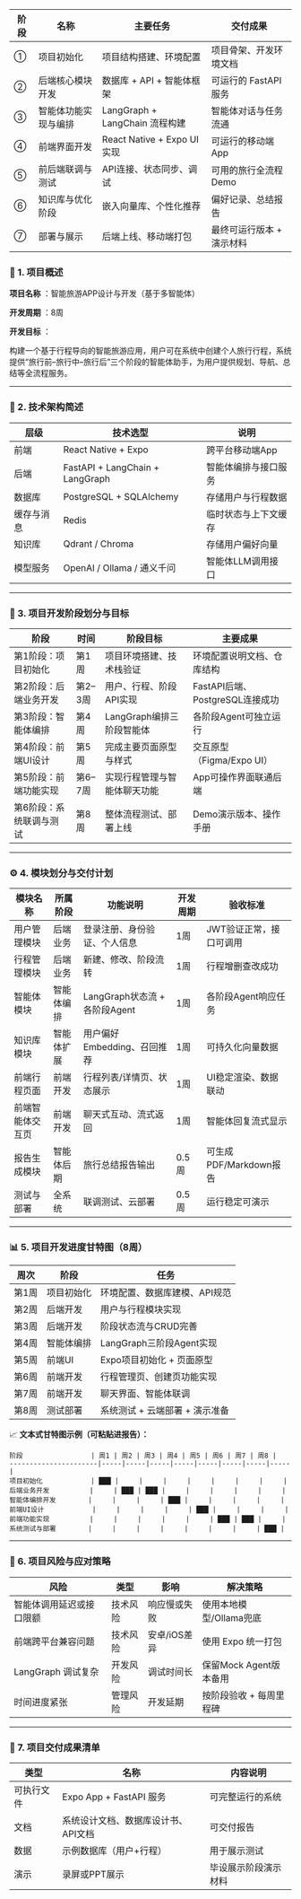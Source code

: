 | 阶段 | 名称                 | 主要任务                       | 交付成果                  |
| ---- | -------------------- | ------------------------------ | ------------------------- |
| ①   | 项目初始化           | 项目结构搭建、环境配置         | 项目骨架、开发环境文档    |
| ②   | 后端核心模块开发     | 数据库 + API + 智能体框架      | 可运行的 FastAPI 服务     |
| ③   | 智能体功能实现与编排 | LangGraph + LangChain 流程构建 | 智能体对话与任务流通      |
| ④   | 前端界面开发         | React Native + Expo UI 实现    | 可运行的移动端App         |
| ⑤   | 前后端联调与测试     | API连接、状态同步、调试        | 可用的旅行全流程Demo      |
| ⑥   | 知识库与优化阶段     | 嵌入向量库、个性化推荐         | 偏好记录、总结报告        |
| ⑦   | 部署与展示           | 后端上线、移动端打包           | 最终可运行版本 + 演示材料 |


### 🧩 1. 项目概述

 **项目名称** ：智能旅游APP设计与开发（基于多智能体）

 **开发周期** ：8周

 **开发目标** ：

构建一个基于行程导向的智能旅游应用，用户可在系统中创建个人旅行行程，系统提供“旅行前–旅行中–旅行后”三个阶段的智能体助手，为用户提供规划、导航、总结等全流程服务。

---

### 🧱 2. 技术架构简述

| 层级       | 技术选型                        | 说明                 |
| ---------- | ------------------------------- | -------------------- |
| 前端       | React Native + Expo             | 跨平台移动端App      |
| 后端       | FastAPI + LangChain + LangGraph | 智能体编排与接口服务 |
| 数据库     | PostgreSQL + SQLAlchemy         | 存储用户与行程数据   |
| 缓存与消息 | Redis                           | 临时状态与上下文缓存 |
| 知识库     | Qdrant / Chroma                 | 存储用户偏好向量     |
| 模型服务   | OpenAI / Ollama / 通义千问      | 智能体LLM调用接口    |

---

### 🧭 3. 项目开发阶段划分与目标

| 阶段                    | 时间     | 阶段目标                     | 主要成果                        |
| ----------------------- | -------- | ---------------------------- | ------------------------------- |
| 第1阶段：项目初始化     | 第1周    | 项目环境搭建、技术栈验证     | 环境配置说明文档、仓库结构      |
| 第2阶段：后端业务开发   | 第2–3周 | 用户、行程、阶段API实现      | FastAPI后端、PostgreSQL连接成功 |
| 第3阶段：智能体编排     | 第4周    | LangGraph编排三阶段智能体    | 各阶段Agent可独立运行           |
| 第4阶段：前端UI设计     | 第5周    | 完成主要页面原型与样式       | 交互原型（Figma/Expo UI）       |
| 第5阶段：前端功能实现   | 第6–7周 | 实现行程管理与智能体聊天功能 | App可操作界面联通后端           |
| 第6阶段：系统联调与测试 | 第8周    | 整体流程测试、部署上线       | Demo演示版本、操作手册          |

---

### ⚙️ 4. 模块划分与交付计划

| 模块名称         | 所属阶段   | 功能说明                      | 开发周期 | 验收标准                |
| ---------------- | ---------- | ----------------------------- | -------- | ----------------------- |
| 用户管理模块     | 后端业务   | 登录注册、身份验证、个人信息  | 1周      | JWT验证正常，接口可调用 |
| 行程管理模块     | 后端业务   | 新建、修改、阶段流转          | 1周      | 行程增删查改成功        |
| 智能体模块       | 智能体编排 | LangGraph状态流 + 各阶段Agent | 1周      | 各阶段Agent响应任务     |
| 知识库模块       | 智能体扩展 | 用户偏好Embedding、召回推荐   | 1周      | 可持久化向量数据        |
| 前端行程页面     | 前端开发   | 行程列表/详情页、状态展示     | 1周      | UI稳定渲染、数据联动    |
| 前端智能体交互页 | 前端开发   | 聊天式互动、流式返回          | 1周      | 智能体回复流式显示      |
| 报告生成模块     | 智能体后期 | 旅行总结报告输出              | 0.5周    | 可生成PDF/Markdown报告  |
| 测试与部署       | 全系统     | 联调测试、云部署              | 0.5周    | 运行稳定可演示          |

---

### 📊 5. 项目开发进度甘特图（8周）

| 周次  | 阶段       | 任务                           |
| ----- | ---------- | ------------------------------ |
| 第1周 | 项目初始化 | 环境配置、数据库建模、API规范  |
| 第2周 | 后端开发   | 用户与行程模块实现             |
| 第3周 | 后端开发   | 阶段状态流与CRUD完善           |
| 第4周 | 智能体编排 | LangGraph三阶段Agent实现       |
| 第5周 | 前端UI     | Expo项目初始化 + 页面原型      |
| 第6周 | 前端开发   | 行程管理页、创建页功能实现     |
| 第7周 | 前端开发   | 聊天界面、智能体联调           |
| 第8周 | 测试部署   | 系统测试 + 云端部署 + 演示准备 |

📈 **文本式甘特图示例（可粘贴进报告）：**

<pre class="overflow-visible!" data-start="2409" data-end="2946"><div class="contain-inline-size rounded-2xl relative bg-token-sidebar-surface-primary"><div class="sticky top-9"><div class="absolute end-0 bottom-0 flex h-9 items-center pe-2"><div class="bg-token-bg-elevated-secondary text-token-text-secondary flex items-center gap-4 rounded-sm px-2 font-sans text-xs"></div></div></div><div class="overflow-y-auto p-4" dir="ltr"><code class="whitespace-pre!"><span><span>阶段                 | 周1 | 周2 | 周3 | 周4 | 周5 | 周6 | 周7 | 周8 |
</span><span>----------------------|-----|-----|-----|-----|-----|-----|-----|-----|</span><span>
项目初始化            | ███ |     |     |     |     |     |     |     |
后端业务开发          |     | ███ | ███ |     |     |     |     |     |
智能体编排开发        |     |     |     | ███ |     |     |     |     |
前端UI设计            |     |     |     |     | ███ |     |     |     |
前端功能实现          |     |     |     |     |     | ███ | ███ |     |
系统测试与部署        |     |     |     |     |     |     |     | ███ |
</span></span></code></div></div></pre>

---

### 🧩 6. 项目风险与应对策略

| 风险                     | 类型     | 影响         | 解决策略                |
| ------------------------ | -------- | ------------ | ----------------------- |
| 智能体调用延迟或接口限额 | 技术风险 | 响应慢或失败 | 使用本地模型/Ollama兜底 |
| 前端跨平台兼容问题       | 技术风险 | 安卓/iOS差异 | 使用 Expo 统一打包      |
| LangGraph 调试复杂       | 开发风险 | 调试时间长   | 保留Mock Agent版本备用  |
| 时间进度紧张             | 管理风险 | 开发延期     | 按阶段验收 + 每周里程碑 |

---

### 🏁 7. 项目交付成果清单

| 类型       | 名称                                | 内容说明             |
| ---------- | ----------------------------------- | -------------------- |
| 可执行文件 | Expo App + FastAPI 服务             | 可完整运行的系统     |
| 文档       | 系统设计文档、数据库设计书、API文档 | 可交付报告           |
| 数据       | 示例数据库（用户+行程）             | 用于展示测试         |
| 演示       | 录屏或PPT展示                       | 毕设展示阶段演示材料 |
